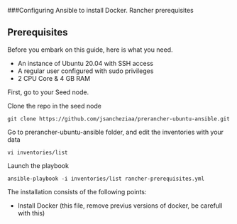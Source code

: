 
###Configuring Ansible to install Docker. Rancher prerequisites
## Prerequisites
Before you embark on this guide, here is what you need.

* An instance of Ubuntu 20.04 with SSH access
* A regular user configured with sudo privileges
* 2 CPU Core & 4 GB RAM

First, go to your Seed node.

Clone the repo in the seed node
```
git clone https://github.com/jsancheziaa/prerancher-ubuntu-ansible.git
```

Go to prerancher-ubuntu-ansible folder, and edit the inventories with your data
```
vi inventories/list
```
Launch the playbook
```
ansible-playbook -i inventories/list rancher-prerequisites.yml
```
The installation consists of the following points:
* Install Docker (this file, remove previus versions of docker, be carefull with this)
